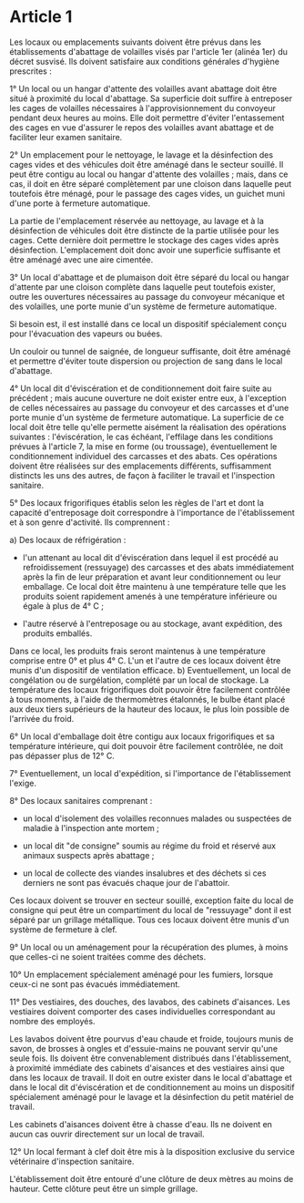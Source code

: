 # Article 1

Les locaux ou emplacements suivants doivent être prévus dans les établissements d'abattage de volailles visés par l'article 1er (alinéa 1er) du décret susvisé. Ils doivent satisfaire aux conditions générales d'hygiène prescrites :

1° Un local ou un hangar d'attente des volailles avant abattage doit être situé à proximité du local d'abattage. Sa superficie doit suffire à entreposer les cages de volailles nécessaires à l'approvisionnement du convoyeur pendant deux heures au moins. Elle doit permettre d'éviter l'entassement des cages en vue d'assurer le repos des volailles avant abattage et de faciliter leur examen sanitaire.

2° Un emplacement pour le nettoyage, le lavage et la désinfection des cages vides et des véhicules doit être aménagé dans le secteur souillé. Il peut être contigu au local ou hangar d'attente des volailles ; mais, dans ce cas, il doit en être séparé complètement par une cloison dans laquelle peut toutefois être ménagé, pour le passage des cages vides, un guichet muni d'une porte à fermeture automatique.

La partie de l'emplacement réservée au nettoyage, au lavage et à la désinfection de véhicules doit être distincte de la partie utilisée pour les cages. Cette dernière doit permettre le stockage des cages vides après désinfection. L'emplacement doit donc avoir une superficie suffisante et être aménagé avec une aire cimentée.

3° Un local d'abattage et de plumaison doit être séparé du local ou hangar d'attente par une cloison complète dans laquelle peut toutefois exister, outre les ouvertures nécessaires au passage du convoyeur mécanique et des volailles, une porte munie d'un système de fermeture automatique.

Si besoin est, il est installé dans ce local un dispositif spécialement conçu pour l'évacuation des vapeurs ou buées.

Un couloir ou tunnel de saignée, de longueur suffisante, doit être aménagé et permettre d'éviter toute dispersion ou projection de sang dans le local d'abattage.

4° Un local dit d'éviscération et de conditionnement doit faire suite au précédent ; mais aucune ouverture ne doit exister entre eux, à l'exception de celles nécessaires au passage du convoyeur et des carcasses et d'une porte munie d'un système de fermeture automatique.    La superficie de ce local doit être telle qu'elle permette aisément la réalisation des opérations suivantes : l'éviscération, le cas échéant, l'effilage dans les conditions prévues à l'article 7, la mise en forme (ou troussage), éventuellement le conditionnement individuel des carcasses et des abats. Ces opérations doivent être réalisées sur des emplacements différents, suffisamment distincts les uns des autres, de façon à faciliter le travail et l'inspection sanitaire.

5° Des locaux frigorifiques établis selon les règles de l'art et dont la capacité d'entreposage doit correspondre à l'importance de l'établissement et à son genre d'activité. Ils comprennent :

a) Des locaux de réfrigération :

- l'un attenant au local dit d'éviscération dans lequel il est procédé au refroidissement (ressuyage) des carcasses et des abats immédiatement après la fin de leur préparation et avant leur conditionnement ou leur emballage. Ce local doit être maintenu à une température telle que les produits soient rapidement amenés à une température inférieure ou égale à plus de 4° C ;

- l'autre réservé à l'entreposage ou au stockage, avant expédition, des produits emballés.

Dans ce local, les produits frais seront maintenus à une température comprise entre 0° et plus 4° C. L'un et l'autre de ces locaux doivent être munis d'un dispositif de ventilation efficace.    b) Eventuellement, un local de congélation ou de surgélation, complété par un local de stockage. La température des locaux frigorifiques doit pouvoir être facilement contrôlée à tous moments, à l'aide de thermomètres étalonnés, le bulbe étant placé aux deux tiers supérieurs de la hauteur des locaux, le plus loin possible de l'arrivée du froid.

6° Un local d'emballage doit être contigu aux locaux frigorifiques et sa température intérieure, qui doit pouvoir être facilement contrôlée, ne doit pas dépasser plus de 12° C.

7° Eventuellement, un local d'expédition, si l'importance de l'établissement l'exige.

8° Des locaux sanitaires comprenant :

- un local d'isolement des volailles reconnues malades ou suspectées de maladie à l'inspection ante mortem ;

- un local dit "de consigne" soumis au régime du froid et réservé aux animaux suspects après abattage ;

- un local de collecte des viandes insalubres et des déchets si ces derniers ne sont pas évacués chaque jour de l'abattoir.

Ces locaux doivent se trouver en secteur souillé, exception faite du local de consigne qui peut être un compartiment du local de "ressuyage" dont il est séparé par un grillage métallique. Tous ces locaux doivent être munis d'un système de fermeture à clef.

9° Un local ou un aménagement pour la récupération des plumes, à moins que celles-ci ne soient traitées comme des déchets.

10° Un emplacement spécialement aménagé pour les fumiers, lorsque ceux-ci ne sont pas évacués immédiatement.

11° Des vestiaires, des douches, des lavabos, des cabinets d'aisances. Les vestiaires doivent comporter des cases individuelles correspondant au nombre des employés.

Les lavabos doivent être pourvus d'eau chaude et froide, toujours munis de savon, de brosses à ongles et d'essuie-mains ne pouvant servir qu'une seule fois. Ils doivent être convenablement distribués dans l'établissement, à proximité immédiate des cabinets d'aisances et des vestiaires ainsi que dans les locaux de travail. Il doit en outre exister dans le local d'abattage et dans le local dit d'éviscération et de conditionnement au moins un dispositif spécialement aménagé pour le lavage et la désinfection du petit matériel de travail.

Les cabinets d'aisances doivent être à chasse d'eau. Ils ne doivent en aucun cas ouvrir directement sur un local de travail.

12° Un local fermant à clef doit être mis à la disposition exclusive du service vétérinaire d'inspection sanitaire.

L'établissement doit être entouré d'une clôture de deux mètres au moins de hauteur. Cette clôture peut être un simple grillage.
